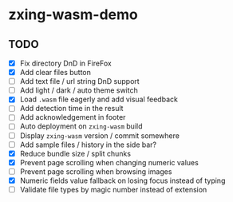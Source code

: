 # zxing-wasm-demo

## TODO

- [x] Fix directory DnD in FireFox
- [x] Add clear files button
- [ ] Add text file / url string DnD support
- [ ] Add light / dark / auto theme switch
- [x] Load `.wasm` file eagerly and add visual feedback
- [ ] Add detection time in the result
- [ ] Add acknowledgement in footer
- [ ] Auto deployment on `zxing-wasm` build
- [ ] Display `zxing-wasm` version / commit somewhere
- [ ] Add sample files / history in the side bar?
- [x] Reduce bundle size / split chunks
- [x] Prevent page scrolling when changing numeric values
- [ ] Prevent page scrolling when browsing images
- [x] Numeric fields value fallback on losing focus instead of typing
- [ ] Validate file types by magic number instead of extension

